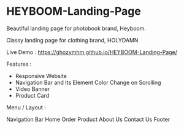 # HEYBOOM-Landing-Page
Beautiful landing page for photobook brand, Heyboom.

Classy landing page for clothing brand, HOLYDAMN

Live Demo : https://ghozymhm.github.io/HEYBOOM-Landing-Page/

Features :

- Responsive Website
- Navigation Bar and Its Element Color Change on Scrolling
- Video Banner
- Product Card


Menu / Layout :

Navigation Bar
Home
Order
Product
About Us
Contact Us
Footer
